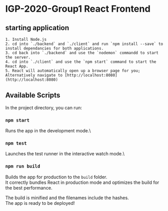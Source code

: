 # IGP-2020-Group1 React Frontend

## starting application
    1. Install Node.js 
    2. cd into `./backend` and `./client` and run `npm install --save` to install dependancies for both applications.
    3. cd back into `./backend` and use the `nodemon` commandd to start the server.
    4. cd into `./client` and use the `npm start` command to start the React App.
    5. React will automatically open up a browser page for you; Alternatively navigate to [http://localhost:8080](http://localhost:8080) 

## Available Scripts

In the project directory, you can run:

### `npm start`

Runs the app in the development mode.\

### `npm test`

Launches the test runner in the interactive watch mode.\

### `npm run build`

Builds the app for production to the `build` folder.\
It correctly bundles React in production mode and optimizes the build for the best performance.

The build is minified and the filenames include the hashes.\
The app is ready to be deployed!
